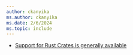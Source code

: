 ```yaml
---
author: ckanyika
ms.author: ckanyika
ms.date: 2/6/2024
ms.topic: include
---
```


- [Support for Rust Crates is generally available](#support-for-rust-crates-is-generally-available)
